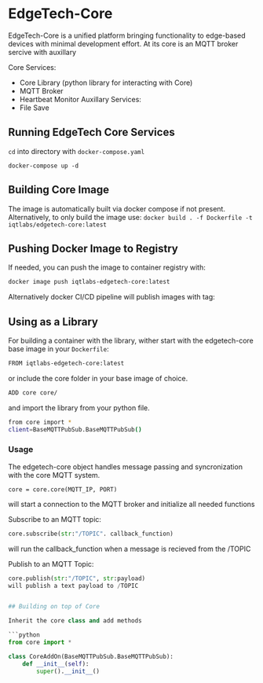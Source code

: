 # EdgeTech-Core

EdgeTech-Core is a unified platform bringing functionality to edge-based devices with minimal development effort. At its core is an MQTT broker sercive with auxillary

Core Services:
- Core Library (python library for interacting with Core)
- MQTT Broker
- Heartbeat Monitor
Auxillary Services:
- File Save


## Running EdgeTech Core Services
`cd` into directory with `docker-compose.yaml`

`docker-compose up -d`

## Building Core Image
The image is automatically built via docker compose if not present. Alternatively, to only build the image use:
`docker build . -f Dockerfile -t iqtlabs/edgetech-core:latest`

## Pushing Docker Image to Registry

If needed, you can push the image to container registry with:
```bash
docker image push iqtlabs-edgetech-core:latest
```

Alternatively docker CI/CD pipeline will publish images with tag:

## Using as a Library

For building a container with the library, wither start with the edgetech-core base image in your `Dockerfile`:

```bash
FROM iqtlabs-edgetech-core:latest
```

or include the core folder in your base image of choice.
```bash
ADD core core/
```

and import the library from your python file.
```bash
from core import *
client=BaseMQTTPubSub.BaseMQTTPubSub()
```

### Usage
The edgetech-core object handles message passing and syncronization with the core MQTT system.
```pyhton
core = core.core(MQTT_IP, PORT)
```
will start a connection to the MQTT broker and initialize all needed functions

Subscribe to an MQTT topic:
```python
core.subscribe(str:"/TOPIC". callback_function)
```
will run the callback_function when a message is recieved from the /TOPIC

Publish to an MQTT Topic:
```python
core.publish(str:"/TOPIC", str:payload)
will publish a text payload to /TOPIC


## Building on top of Core

Inherit the core class and add methods

```python
from core import *

class CoreAddOn(BaseMQTTPubSub.BaseMQTTPubSub):
	def __init__(self):
		super().__init__()
```
